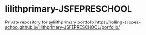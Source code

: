 # lilithprimary-JSFEPRESCHOOL
Private repository for @lilithprimary
portfolio https://rolling-scopes-school.github.io/lilithprimary-JSFEPRESCHOOL/portfolio/
